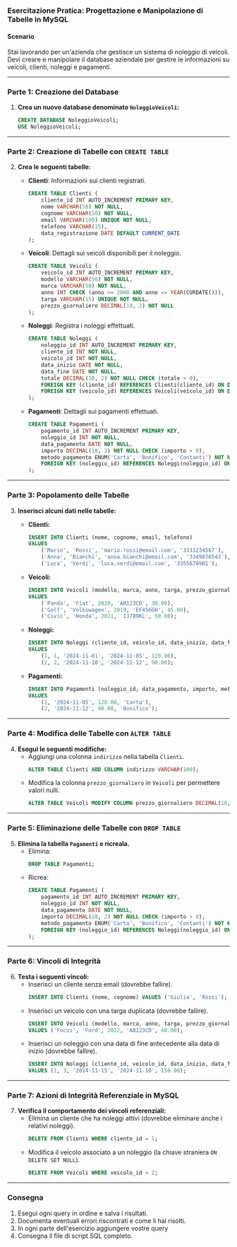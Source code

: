 ### **Esercitazione Pratica: Progettazione e Manipolazione di Tabelle in MySQL**

#### **Scenario**
Stai lavorando per un'azienda che gestisce un sistema di noleggio di veicoli. Devi creare e manipolare il database aziendale per gestire le informazioni su veicoli, clienti, noleggi e pagamenti.

---

### **Parte 1: Creazione del Database**

1. **Crea un nuovo database denominato `NoleggioVeicoli`:**
   ```sql
   CREATE DATABASE NoleggioVeicoli;
   USE NoleggioVeicoli;
   ```

---

### **Parte 2: Creazione di Tabelle con `CREATE TABLE`**

2. **Crea le seguenti tabelle:**

   - **Clienti**: Informazioni sui clienti registrati.
     ```sql
     CREATE TABLE Clienti (
         cliente_id INT AUTO_INCREMENT PRIMARY KEY,
         nome VARCHAR(50) NOT NULL,
         cognome VARCHAR(50) NOT NULL,
         email VARCHAR(100) UNIQUE NOT NULL,
         telefono VARCHAR(15),
         data_registrazione DATE DEFAULT CURRENT_DATE
     );
     ```

   - **Veicoli**: Dettagli sui veicoli disponibili per il noleggio.
     ```sql
     CREATE TABLE Veicoli (
         veicolo_id INT AUTO_INCREMENT PRIMARY KEY,
         modello VARCHAR(50) NOT NULL,
         marca VARCHAR(50) NOT NULL,
         anno INT CHECK (anno >= 2000 AND anno <= YEAR(CURDATE())),
         targa VARCHAR(15) UNIQUE NOT NULL,
         prezzo_giornaliero DECIMAL(10, 2) NOT NULL
     );
     ```

   - **Noleggi**: Registra i noleggi effettuati.
     ```sql
     CREATE TABLE Noleggi (
         noleggio_id INT AUTO_INCREMENT PRIMARY KEY,
         cliente_id INT NOT NULL,
         veicolo_id INT NOT NULL,
         data_inizio DATE NOT NULL,
         data_fine DATE NOT NULL,
         totale DECIMAL(10, 2) NOT NULL CHECK (totale > 0),
         FOREIGN KEY (cliente_id) REFERENCES Clienti(cliente_id) ON DELETE CASCADE,
         FOREIGN KEY (veicolo_id) REFERENCES Veicoli(veicolo_id) ON DELETE SET NULL
     );
     ```

   - **Pagamenti**: Dettagli sui pagamenti effettuati.
     ```sql
     CREATE TABLE Pagamenti (
         pagamento_id INT AUTO_INCREMENT PRIMARY KEY,
         noleggio_id INT NOT NULL,
         data_pagamento DATE NOT NULL,
         importo DECIMAL(10, 2) NOT NULL CHECK (importo > 0),
         metodo_pagamento ENUM('Carta', 'Bonifico', 'Contanti') NOT NULL,
         FOREIGN KEY (noleggio_id) REFERENCES Noleggi(noleggio_id) ON DELETE CASCADE
     );
     ```

---

### **Parte 3: Popolamento delle Tabelle**

3. **Inserisci alcuni dati nelle tabelle:**

   - **Clienti:**
     ```sql
     INSERT INTO Clienti (nome, cognome, email, telefono)
     VALUES 
         ('Mario', 'Rossi', 'mario.rossi@email.com', '3331234567'),
         ('Anna', 'Bianchi', 'anna.bianchi@email.com', '3349876543'),
         ('Luca', 'Verdi', 'luca.verdi@email.com', '3355678901');
     ```

   - **Veicoli:**
     ```sql
     INSERT INTO Veicoli (modello, marca, anno, targa, prezzo_giornaliero)
     VALUES 
         ('Panda', 'Fiat', 2020, 'AB123CD', 30.00),
         ('Golf', 'Volkswagen', 2019, 'EF456GH', 45.00),
         ('Civic', 'Honda', 2021, 'IJ789KL', 50.00);
     ```

   - **Noleggi:**
     ```sql
     INSERT INTO Noleggi (cliente_id, veicolo_id, data_inizio, data_fine, totale)
     VALUES 
         (1, 1, '2024-11-01', '2024-11-05', 120.00),
         (2, 2, '2024-11-10', '2024-11-12', 90.00);
     ```

   - **Pagamenti:**
     ```sql
     INSERT INTO Pagamenti (noleggio_id, data_pagamento, importo, metodo_pagamento)
     VALUES 
         (1, '2024-11-05', 120.00, 'Carta'),
         (2, '2024-11-12', 90.00, 'Bonifico');
     ```

---

### **Parte 4: Modifica delle Tabelle con `ALTER TABLE`**

4. **Esegui le seguenti modifiche:**
   - Aggiungi una colonna `indirizzo` nella tabella `Clienti`.
     ```sql
     ALTER TABLE Clienti ADD COLUMN indirizzo VARCHAR(100);
     ```
   - Modifica la colonna `prezzo_giornaliero` in `Veicoli` per permettere valori nulli.
     ```sql
     ALTER TABLE Veicoli MODIFY COLUMN prezzo_giornaliero DECIMAL(10, 2) NULL;
     ```

---

### **Parte 5: Eliminazione delle Tabelle con `DROP TABLE`**

5. **Elimina la tabella `Pagamenti` e ricreala.**
   - Elimina:
     ```sql
     DROP TABLE Pagamenti;
     ```
   - Ricrea:
     ```sql
     CREATE TABLE Pagamenti (
         pagamento_id INT AUTO_INCREMENT PRIMARY KEY,
         noleggio_id INT NOT NULL,
         data_pagamento DATE NOT NULL,
         importo DECIMAL(10, 2) NOT NULL CHECK (importo > 0),
         metodo_pagamento ENUM('Carta', 'Bonifico', 'Contanti') NOT NULL,
         FOREIGN KEY (noleggio_id) REFERENCES Noleggi(noleggio_id) ON DELETE CASCADE
     );
     ```

---

### **Parte 6: Vincoli di Integrità**

6. **Testa i seguenti vincoli:**
   - Inserisci un cliente senza email (dovrebbe fallire).
     ```sql
     INSERT INTO Clienti (nome, cognome) VALUES ('Giulia', 'Rossi');
     ```
   - Inserisci un veicolo con una targa duplicata (dovrebbe fallire).
     ```sql
     INSERT INTO Veicoli (modello, marca, anno, targa, prezzo_giornaliero)
     VALUES ('Focus', 'Ford', 2022, 'AB123CD', 40.00);
     ```
   - Inserisci un noleggio con una data di fine antecedente alla data di inizio (dovrebbe fallire).
     ```sql
     INSERT INTO Noleggi (cliente_id, veicolo_id, data_inizio, data_fine, totale)
     VALUES (1, 3, '2024-11-15', '2024-11-10', 150.00);
     ```

---

### **Parte 7: Azioni di Integrità Referenziale in MySQL**

7. **Verifica il comportamento dei vincoli referenziali:**
   - Elimina un cliente che ha noleggi attivi (dovrebbe eliminare anche i relativi noleggi).
     ```sql
     DELETE FROM Clienti WHERE cliente_id = 1;
     ```
   - Modifica il veicolo associato a un noleggio (la chiave straniera `ON DELETE SET NULL`).
     ```sql
     DELETE FROM Veicoli WHERE veicolo_id = 2;
     ```

---

### **Consegna**
1. Esegui ogni query in ordine e salva i risultati.
2. Documenta eventuali errori riscontrati e come li hai risolti.
3. In ogni parte dell'esercizio aggiungere vostre query 
3. Consegna il file di script SQL completo.
